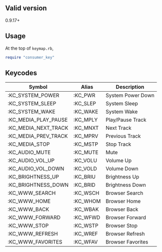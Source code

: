 ## Valid version

0.9.17+

## Usage

At the top of `keymap.rb`,

```ruby
require "consumer_key"
```

## Keycodes

| Symbol | Alias | Description |
|----|----|----|
| :KC_SYSTEM_POWER     | :KC_PWR  | System Power Down |
| :KC_SYSTEM_SLEEP     | :KC_SLEP | System Sleep      |
| :KC_SYSTEM_WAKE      | :KC_WAKE | System Wake       |
| :KC_MEDIA_PLAY_PAUSE | :KC_MPLY | Play/Pause Track  |
| :KC_MEDIA_NEXT_TRACK | :KC_MNXT | Next Track        |
| :KC_MEDIA_PREV_TRACK | :KC_MPRV | Previous Track    |
| :KC_MEDIA_STOP       | :KC_MSTP | Stop Track        |
| :KC_AUDIO_MUTE       | :KC_MUTE | Mute              |
| :KC_AUDIO_VOL_UP     | :KC_VOLU | Volume Up         |
| :KC_AUDIO_VOL_DOWN   | :KC_VOLD | Volume Down       |
| :KC_BRIGHTNESS_UP    | :KC_BRIU | Brightness Up     |
| :KC_BRIGHTNESS_DOWN  | :KC_BRID | Brightness Down   |
| :KC_WWW_SEARCH       | :KC_WSCH | Browser Search    |
| :KC_WWW_HOME         | :KC_WHOM | Browser Home      |
| :KC_WWW_BACK         | :KC_WBAK | Browser Back      |
| :KC_WWW_FORWARD      | :KC_WFWD | Browser Forward   |
| :KC_WWW_STOP         | :KC_WSTP | Browser Stop      |
| :KC_WWW_REFRESH      | :KC_WREF | Browser Refresh   |
| :KC_WWW_FAVORITES    | :KC_WFAV | Browser Favorites |

